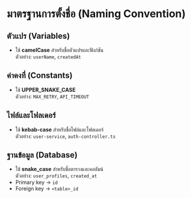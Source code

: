 # มาตรฐานการตั้งชื่อ (Naming Convention)

## ตัวแปร (Variables)
- ใช้ **camelCase** สำหรับชื่อตัวแปรและฟังก์ชัน  
  ตัวอย่าง: `userName`, `createdAt`

## ค่าคงที่ (Constants)
- ใช้ **UPPER_SNAKE_CASE**  
  ตัวอย่าง: `MAX_RETRY`, `API_TIMEOUT`

## ไฟล์และโฟลเดอร์
- ใช้ **kebab-case** สำหรับชื่อไฟล์และโฟลเดอร์  
  ตัวอย่าง: `user-service`, `auth-controller.ts`

## ฐานข้อมูล (Database)
- ใช้ **snake_case** สำหรับชื่อตารางและคอลัมน์  
  ตัวอย่าง: `user_profiles`, `created_at`
- Primary key → `id`
- Foreign key → `<table>_id`
